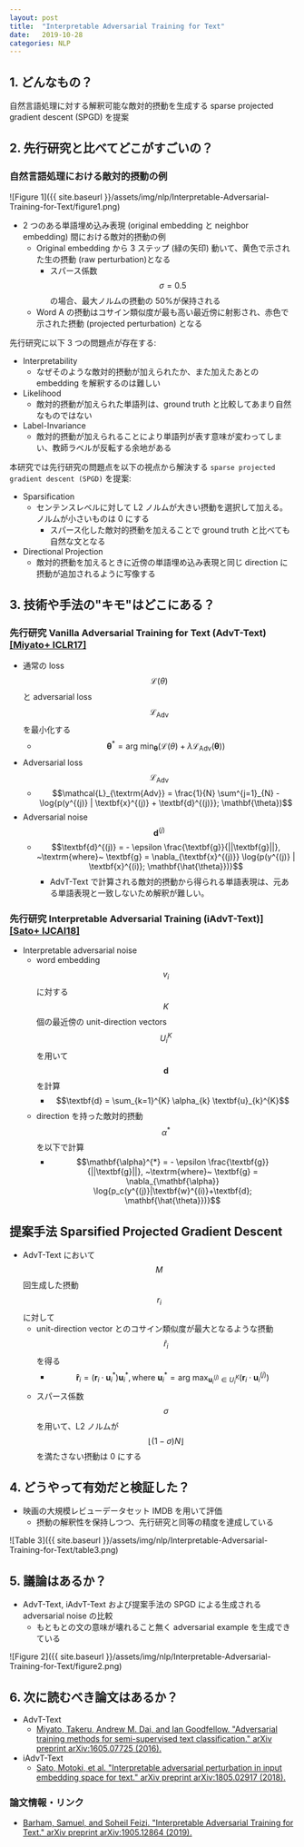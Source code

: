 ```yaml
---
layout: post
title:  "Interpretable Adversarial Training for Text"
date:   2019-10-28
categories: NLP
---
```


## 1. どんなもの？

自然言語処理に対する解釈可能な敵対的摂動を生成する sparse projected gradient descent (SPGD) を提案

## 2. 先行研究と比べてどこがすごいの？

### 自然言語処理における敵対的摂動の例

![Figure 1]({{ site.baseurl }}/assets/img/nlp/Interpretable-Adversarial-Training-for-Text/figure1.png)

- 2 つのある単語埋め込み表現 (original embedding と neighbor embedding) 間における敵対的摂動の例
  - Original embedding から 3 ステップ (緑の矢印) 動いて、黄色で示された生の摂動 (raw perturbation)となる
 	- スパース係数 $$\sigma = 0.5$$ の場合、最大ノルムの摂動の 50%が保持される
  - Word A の摂動はコサイン類似度が最も高い最近傍に射影され、赤色で示された摂動 (projected perturbation) となる

先行研究に以下 3 つの問題点が存在する:
- Interpretability
  - なぜそのような敵対的摂動が加えられたか、また加えたあとの embedding を解釈するのは難しい
- Likelihood
  - 敵対的摂動が加えられた単語列は、ground truth と比較してあまり自然なものではない
- Label-Invariance
  - 敵対的摂動が加えられることにより単語列が表す意味が変わってしまい、教師ラベルが反転する余地がある

本研究では先行研究の問題点を以下の視点から解決する `sparse projected gradient descent (SPGD)` を提案:
- Sparsification
  - センテンスレベルに対して L2 ノルムが大きい摂動を選択して加える。ノルムが小さいものは 0 にする
    - スパース化した敵対的摂動を加えることで ground truth と比べても自然な文となる
- Directional Projection
  - 敵対的摂動を加えるときに近傍の単語埋め込み表現と同じ direction に摂動が追加されるように写像する

## 3. 技術や手法の"キモ"はどこにある？

### 先行研究 Vanilla Adversarial Training for Text (AdvT-Text) [[Miyato+ ICLR17]](https://arxiv.org/abs/1605.07725)
- 通常の loss $$\mathcal{L}(\theta)$$ と adversarial loss $$\mathcal{L}_{\textrm{Adv}}$$ を最小化する
  - $$\mathbf{\theta}^{*} = \textrm{arg min}_{\mathbf{\theta}} (\mathcal{L}(\theta) + \lambda \mathcal{L}_{\textrm{Adv}}(\mathbf{\theta}))$$
- Adversarial loss $$\mathcal{L}_{\textrm{Adv}}$$
  - $$\mathcal{L}_{\textrm{Adv}} = \frac{1}{N} \sum^{j=1}_{N} - \log{p(y^{(j)} | \textbf{x}^{(j)} + \textbf{d}^{(j)}}; \mathbf{\theta})$$
- Adversarial noise $$\textbf{d}^{(j)}$$
  - $$\textbf{d}^{(j)} = - \epsilon \frac{\textbf{g}}{||\textbf{g}||}, ~\textrm{where}~ \textbf{g} = \nabla_{\textbf{x}^{(j)}} \log{p(y^{(j)} | \textbf{x}^{(i)}; \mathbf{\hat{\theta}})}$$
    - AdvT-Text で計算される敵対的摂動から得られる単語表現は、元ある単語表現と一致しないため解釈が難しい。

### 先行研究 Interpretable Adversarial Training (iAdvT-Text)] [[Sato+ IJCAI18]](https://arxiv.org/abs/1805.02917)
- Interpretable adversarial noise
  - word embedding $$v_i$$ に対する $$K$$ 個の最近傍の unit-direction vectors $$U_{i}^{K}$$ を用いて $$\textbf{d}$$ を計算
	- $$\textbf{d} = \sum_{k=1}^{K} \alpha_{k} \textbf{u}_{k}^{K}$$
  - direction を持った敵対的摂動 $$\alpha^{*}$$ を以下で計算
    - $$\mathbf{\alpha}^{*} = - \epsilon \frac{\textbf{g}}{||\textbf{g}||}, ~\textrm{where}~ \textbf{g} = \nabla_{\mathbf{\alpha}} \log{p_c(y^{(j)}|\textbf{w}^{(i)}+\textbf{d}; \mathbf{\hat{\theta}})}$$

## 提案手法 Sparsified Projected Gradient Descent
- AdvT-Text において $$M$$ 回生成した摂動 $$r_i$$ に対して
  - unit-direction vector とのコサイン類似度が最大となるような摂動 $$\hat{r}_i$$ を得る
    - $$\mathbf{\hat{r}}_{i} = (\textbf{r}_{i} \cdot \textbf{u}_{i}^{*})\textbf{u}_{i}^{*}, \textrm{where} ~\textbf{u}_{i}^{*} = \textrm{arg max}_{\textbf{u}_{i}^{(j)} \in U_{i}^{K}} (\textbf{r}_{i} \cdot \textbf{u}_{i}^{(j)})$$
  - スパース係数 $$\sigma$$ を用いて、L2 ノルムが $$\lfloor (1 - \sigma)N \rfloor$$ を満たさない摂動は 0 にする

## 4. どうやって有効だと検証した？

- 映画の大規模レビューデータセット IMDB を用いて評価
  - 摂動の解釈性を保持しつつ、先行研究と同等の精度を達成している

![Table 3]({{ site.baseurl }}/assets/img/nlp/Interpretable-Adversarial-Training-for-Text/table3.png)
  
## 5. 議論はあるか？

- AdvT-Text, iAdvT-Text および提案手法の SPGD による生成される adversarial noise の比較
  - もともとの文の意味が壊れること無く adversarial example を生成できている

![Figure 2]({{ site.baseurl }}/assets/img/nlp/Interpretable-Adversarial-Training-for-Text/figure2.png)

## 6. 次に読むべき論文はあるか？

- AdvT-Text
  - [Miyato, Takeru, Andrew M. Dai, and Ian Goodfellow. "Adversarial training methods for semi-supervised text classification." arXiv preprint arXiv:1605.07725 (2016).](https://arxiv.org/abs/1605.07725)
- iAdvT-Text
  - [Sato, Motoki, et al. "Interpretable adversarial perturbation in input embedding space for text." arXiv preprint arXiv:1805.02917 (2018).](https://arxiv.org/abs/1805.02917)

### 論文情報・リンク

- [Barham, Samuel, and Soheil Feizi. "Interpretable Adversarial Training for Text." arXiv preprint arXiv:1905.12864 (2019).](https://arxiv.org/abs/1905.12864)
